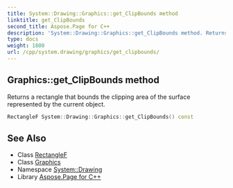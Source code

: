 ```yaml
---
title: System::Drawing::Graphics::get_ClipBounds method
linktitle: get_ClipBounds
second_title: Aspose.Page for C++
description: 'System::Drawing::Graphics::get_ClipBounds method. Returns a rectangle that bounds the clipping area of the surface represented by the current object in C++.'
type: docs
weight: 1800
url: /cpp/system.drawing/graphics/get_clipbounds/
---
```

## Graphics::get_ClipBounds method


Returns a rectangle that bounds the clipping area of the surface represented by the current object.

```cpp
RectangleF System::Drawing::Graphics::get_ClipBounds() const
```

## See Also

* Class [RectangleF](../../rectanglef/)
* Class [Graphics](../)
* Namespace [System::Drawing](../../)
* Library [Aspose.Page for C++](../../../)
